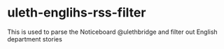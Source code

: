 # uleth-englihs-rss-filter
This is used to parse the Noticeboard @ulethbridge and filter out English department stories
